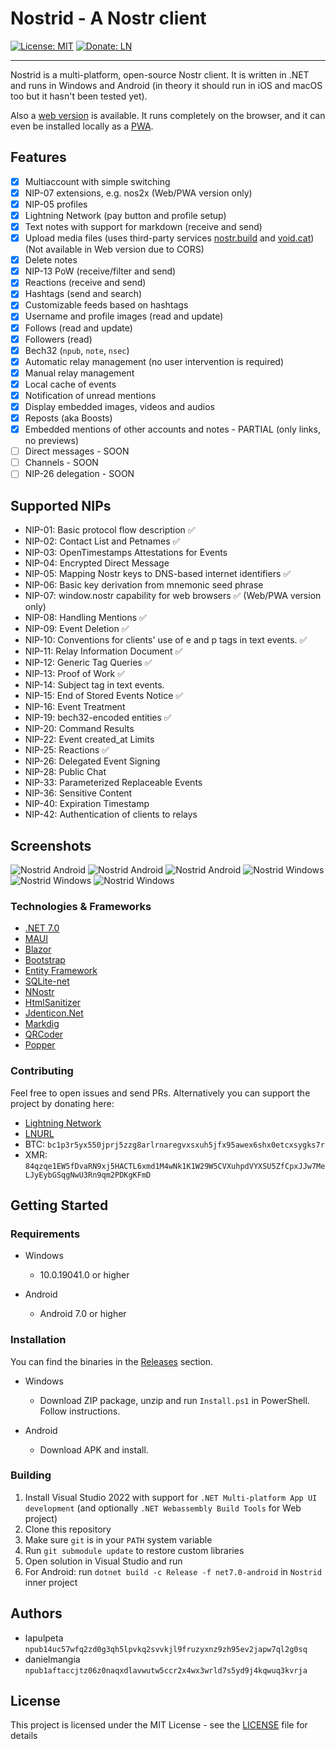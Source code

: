 ﻿# Nostrid - A Nostr client

[![License: MIT](https://img.shields.io/badge/License-MIT-green.svg)](https://opensource.org/licenses/MIT)
[![Donate: LN](https://img.shields.io/badge/Donate-LN-green)](https://legend.lnbits.com/tipjar/786)

---

Nostrid is a multi-platform, open-source Nostr client. It is written in .NET and runs in Windows and Android (in theory it should run in iOS and macOS too but it hasn't been tested yet).

Also a [web version](https://web.nostrid.app/) is available. It runs completely on the browser, and it can even be installed locally as a [PWA](https://en.wikipedia.org/wiki/Progressive_web_app).

## Features

- [x] Multiaccount with simple switching
- [x] NIP-07 extensions, e.g. nos2x (Web/PWA version only)
- [x] NIP-05 profiles
- [x] Lightning Network (pay button and profile setup)
- [x] Text notes with support for markdown (receive and send)
- [x] Upload media files (uses third-party services [nostr.build](https://nostr.build/) and [void.cat](https://void.cat/)) (Not available in Web version due to CORS)
- [x] Delete notes
- [x] NIP-13 PoW (receive/filter and send)
- [x] Reactions (receive and send)
- [x] Hashtags (send and search)
- [x] Customizable feeds based on hashtags
- [x] Username and profile images (read and update)
- [x] Follows (read and update)
- [x] Followers (read)
- [x] Bech32 (`npub`, `note`, `nsec`)
- [x] Automatic relay management (no user intervention is required)
- [x] Manual relay management
- [x] Local cache of events
- [x] Notification of unread mentions
- [x] Display embedded images, videos and audios
- [x] Reposts (aka Boosts)
- [x] Embedded mentions of other accounts and notes - PARTIAL (only links, no previews)
- [ ] Direct messages - SOON
- [ ] Channels - SOON
- [ ] NIP-26 delegation - SOON

## Supported NIPs

- NIP-01: Basic protocol flow description ✅
- NIP-02: Contact List and Petnames ✅
- NIP-03: OpenTimestamps Attestations for Events
- NIP-04: Encrypted Direct Message
- NIP-05: Mapping Nostr keys to DNS-based internet identifiers ✅
- NIP-06: Basic key derivation from mnemonic seed phrase
- NIP-07: window.nostr capability for web browsers ✅ (Web/PWA version only)
- NIP-08: Handling Mentions ✅
- NIP-09: Event Deletion ✅
- NIP-10: Conventions for clients' use of e and p tags in text events. ✅
- NIP-11: Relay Information Document ✅
- NIP-12: Generic Tag Queries ✅
- NIP-13: Proof of Work ✅
- NIP-14: Subject tag in text events.
- NIP-15: End of Stored Events Notice ✅
- NIP-16: Event Treatment
- NIP-19: bech32-encoded entities ✅
- NIP-20: Command Results
- NIP-22: Event created_at Limits
- NIP-25: Reactions ✅
- NIP-26: Delegated Event Signing
- NIP-28: Public Chat
- NIP-33: Parameterized Replaceable Events
- NIP-36: Sensitive Content
- NIP-40: Expiration Timestamp
- NIP-42: Authentication of clients to relays

## Screenshots

![Nostrid Android](https://raw.githubusercontent.com/lapulpeta/Nostrid-media/main/nostrid-mobile1.jpg)
![Nostrid Android](https://raw.githubusercontent.com/lapulpeta/Nostrid-media/main/nostrid-mobile2.jpg)
![Nostrid Android](https://raw.githubusercontent.com/lapulpeta/Nostrid-media/main/nostrid-mobile3.jpg)
![Nostrid Windows](https://raw.githubusercontent.com/lapulpeta/Nostrid-media/main/nostrid1.jpg)
![Nostrid Windows](https://raw.githubusercontent.com/lapulpeta/Nostrid-media/main/nostrid2.jpg)
![Nostrid Windows](https://raw.githubusercontent.com/lapulpeta/Nostrid-media/main/nostrid3.jpg)

### Technologies & Frameworks

* [.NET 7.0](https://github.com/dotnet/runtime)
* [MAUI](https://github.com/dotnet/maui)
* [Blazor](https://github.com/dotnet/blazor)
* [Bootstrap](https://getbootstrap.com/)
* [Entity Framework](https://github.com/dotnet/efcore)
* [SQLite-net](https://github.com/praeclarum/sqlite-net)
* [NNostr](https://github.com/Kukks/NNostr)
* [HtmlSanitizer](https://github.com/mganss/HtmlSanitizer)
* [Jdenticon.Net](https://github.com/dmester/jdenticon-net)
* [Markdig](https://github.com/xoofx/markdig)
* [QRCoder](https://github.com/codebude/QRCoder)
* [Popper](https://popper.js.org/)

### Contributing

Feel free to open issues and send PRs.
Alternatively you can support the project by donating here:

* [Lightning Network](https://legend.lnbits.com/tipjar/786)
* [LNURL](https://legend.lnbits.com/lnurlp/link/VaE6ox)
* BTC: `bc1p3r5yx550jprj5zzg8arlrnaregvxsxuh5jfx95awex6shx0etcxsygks7r`
* XMR: `84qzqe1EW5fDvaRN9xj5HACTL6xmd1M4wNk1K1W29W5CVXuhpdVYXSU5ZfCpxJJw7MeLJyEybGSqgNwU3Rn9qm2PDKgKFmD`

## Getting Started

### Requirements

* Windows
    * 10.0.19041.0 or higher

* Android
    * Android 7.0 or higher

### Installation

You can find the binaries in the [Releases](https://github.com/lapulpeta/Nostrid/releases) section.

* Windows
    * Download ZIP package, unzip and run `Install.ps1` in PowerShell. Follow instructions.

* Android
    * Download APK and install.

### Building

1. Install Visual Studio 2022 with support for `.NET Multi-platform App UI development` (and optionally `.NET Webassembly Build Tools` for Web project)
2. Clone this repository
3. Make sure `git` is in your `PATH` system variable
4. Run `git submodule update` to restore custom libraries
5. Open solution in Visual Studio and run
6. For Android: run `dotnet build -c Release -f net7.0-android` in `Nostrid` inner project

## Authors

* lapulpeta `npub14uc57wfq2zd0g3qh5lpvkq2svvkjl9fruzyxnz9zh95ev2japw7ql2g0sq`
* danielmangia `npub1aftaccjtz06z0naqxdlavwutw5ccr2x4wx3wrld7s5yd9j4kqwuq3kvrja`

## License

This project is licensed under the MIT License - see the [LICENSE](LICENSE.md) file for details
